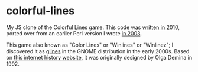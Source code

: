 # colorful-lines

My JS clone of the Colorful Lines game. This code was [written in 2010](https://eli.thegreenplace.net/2010/02/24/a-simple-canvas-based-javascript-game-with-a-django-back-end), ported
over from an earlier Perl version I wrote [in 2003](https://eli.thegreenplace.net/2003/05/30/perlines).

This game also known as "Color Lines" or
"Winlines" or "Winlinez"; I discovered it as
[glines](https://linux.die.net/man/6/glines) in
the GNOME distribution in the early 2000s. Based
on [this internet history website](https://www.goodolddays.net/game/id%2C1176/Color-Lines.html), it was originally designed by Olga Demina in 1992.
